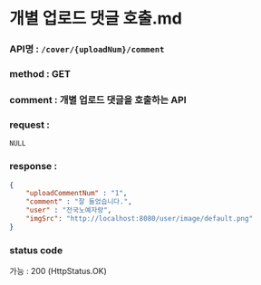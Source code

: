 # 개별 업로드 댓글 호출.md
### API명 : `/cover/{uploadNum}/comment`

### method : GET

### comment : 개별 업로드 댓글을 호출하는 API

### request :  
    NULL

### response :
~~~json
{
    "uploadCommentNum" : "1",
    "comment" : "잘 들었습니다.",
    "user" : "전국노예자랑",
    "imgSrc": "http://localhost:8080/user/image/default.png"
}
~~~

### status code
가능 : 200 (HttpStatus.OK)
